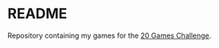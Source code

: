# README
Repository containing my games for the [20 Games Challenge](https://20_games_challenge.gitlab.io/challenge/).
